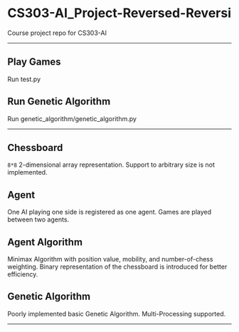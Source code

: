 # CS303-AI_Project-Reversed-Reversi
Course project repo for CS303-AI

------

## Play Games
Run test.py

## Run Genetic Algorithm
Run genetic_algorithm/genetic_algorithm.py

------

## Chessboard
`8*8` 2-dimensional array representation. Support to arbitrary size is not implemented.

## Agent
One AI playing one side is registered as one agent. Games are played between two agents.

## Agent Algorithm
Minimax Algorithm with position value, mobility, and number-of-chess weighting. Binary representation of the chessboard is introduced for better efficiency.

## Genetic Algorithm
Poorly implemented basic Genetic Algorithm. Multi-Processing supported.

------
